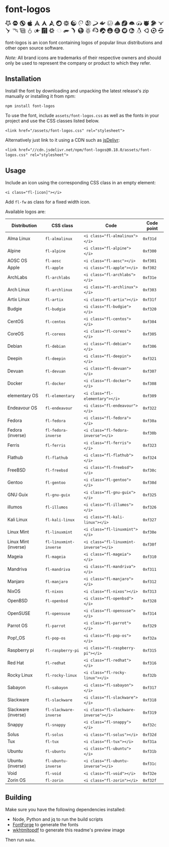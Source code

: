 # font-logos #

![Available logos](assets/readme-header.png)

font-logos is an icon font containing logos of popular linux distributions and other open source software.

*Note:* All brand icons are trademarks of their respective owners and should only be used to represent the company or product to which they refer.

## Installation ##

Install the font by downloading and unpacking the latest release's zip manually or installing it from npm:

	npm install font-logos

To use the font, include `assets/font-logos.css` as well as the
fonts in your project and use the CSS classes listed below.

	<link href="/assets/font-logos.css" rel="stylesheet">

Alternatively just link to it using a CDN such as [jsDelivr](//jsdelivr.com):

	<link href="//cdn.jsdelivr.net/npm/font-logos@0.18.0/assets/font-logos.css" rel="stylesheet">

## Usage ##

Include an icon using the corresponding CSS class in an empty element:

	<i class="fl-[icon]"></i>

Add `fl-fw` as class for a fixed width icon.

Available logos are:

|     Distribution     |       CSS class        |                  Code                  | Code point
| -------------------- | ---------------------- | -------------------------------------- | ---------
| Alma Linux           | `fl-almalinux`         | `<i class="fl-almalinux"></i>`         | `0xf31d`
| Alpine               | `fl-alpine`            | `<i class="fl-alpine"></i>`            | `0xf300`
| AOSC OS              | `fl-aosc`              | `<i class="fl-aosc"></i>`              | `0xf301`
| Apple                | `fl-apple`             | `<i class="fl-apple"></i>`             | `0xf302`
| ArchLabs             | `fl-archlabs`          | `<i class="fl-archlabs"></i>`          | `0xf31e`
| Arch Linux           | `fl-archlinux`         | `<i class="fl-archlinux"></i>`         | `0xf303`
| Artix Linux          | `fl-artix`             | `<i class="fl-artix"></i>`             | `0xf31f`
| Budgie               | `fl-budgie`            | `<i class="fl-budgie"></i>`            | `0xf320`
| CentOS               | `fl-centos`            | `<i class="fl-centos"></i>`            | `0xf304`
| CoreOS               | `fl-coreos`            | `<i class="fl-coreos"></i>`            | `0xf305`
| Debian               | `fl-debian`            | `<i class="fl-debian"></i>`            | `0xf306`
| Deepin               | `fl-deepin`            | `<i class="fl-deepin"></i>`            | `0xf321`
| Devuan               | `fl-devuan`            | `<i class="fl-devuan"></i>`            | `0xf307`
| Docker               | `fl-docker`            | `<i class="fl-docker"></i>`            | `0xf308`
| elementary OS        | `fl-elementary`        | `<i class="fl-elementary"></i>`        | `0xf309`
| Endeavour OS         | `fl-endeavour`         | `<i class="fl-endeavour"></i>`         | `0xf322`
| Fedora               | `fl-fedora`            | `<i class="fl-fedora"></i>`            | `0xf30a`
| Fedora (inverse)     | `fl-fedora-inverse`    | `<i class="fl-fedora-inverse"></i>`    | `0xf30b`
| Ferris               | `fl-ferris`            | `<i class="fl-ferris"></i>`            | `0xf323`
| Flathub              | `fl-flathub`           | `<i class="fl-flathub"></i>`           | `0xf324`
| FreeBSD              | `fl-freebsd`           | `<i class="fl-freebsd"></i>`           | `0xf30c`
| Gentoo               | `fl-gentoo`            | `<i class="fl-gentoo"></i>`            | `0xf30d`
| GNU Guix             | `fl-gnu-guix`          | `<i class="fl-gnu-guix"></i>`          | `0xf325`
| illumos              | `fl-illumos`           | `<i class="fl-illumos"></i>`           | `0xf326`
| Kali Linux           | `fl-kali-linux`        | `<i class="fl-kali-linux"></i>`        | `0xf327`
| Linux Mint           | `fl-linuxmint`         | `<i class="fl-linuxmint"></i>`         | `0xf30e`
| Linux Mint (inverse) | `fl-linuxmint-inverse` | `<i class="fl-linuxmint-inverse"></i>` | `0xf30f`
| Mageia               | `fl-mageia`            | `<i class="fl-mageia"></i>`            | `0xf310`
| Mandriva             | `fl-mandriva`          | `<i class="fl-mandriva"></i>`          | `0xf311`
| Manjaro              | `fl-manjaro`           | `<i class="fl-manjaro"></i>`           | `0xf312`
| NixOS                | `fl-nixos`             | `<i class="fl-nixos"></i>`             | `0xf313`
| OpenBSD              | `fl-openbsd`           | `<i class="fl-openbsd"></i>`           | `0xf328`
| OpenSUSE             | `fl-opensuse`          | `<i class="fl-opensuse"></i>`          | `0xf314`
| Parrot OS            | `fl-parrot`            | `<i class="fl-parrot"></i>`            | `0xf329`
| Pop!_OS              | `fl-pop-os`            | `<i class="fl-pop-os"></i>`            | `0xf32a`
| Raspberry pi         | `fl-raspberry-pi`      | `<i class="fl-raspberry-pi"></i>`      | `0xf315`
| Red Hat              | `fl-redhat`            | `<i class="fl-redhat"></i>`            | `0xf316`
| Rocky Linux          | `fl-rocky-linux`       | `<i class="fl-rocky-linux"></i>`       | `0xf32b`
| Sabayon              | `fl-sabayon`           | `<i class="fl-sabayon"></i>`           | `0xf317`
| Slackware            | `fl-slackware`         | `<i class="fl-slackware"></i>`         | `0xf318`
| Slackware (inverse)  | `fl-slackware-inverse` | `<i class="fl-slackware-inverse"></i>` | `0xf319`
| Snappy               | `fl-snappy`            | `<i class="fl-snappy"></i>`            | `0xf32c`
| Solus                | `fl-solus`             | `<i class="fl-solus"></i>`             | `0xf32d`
| Tux                  | `fl-tux`               | `<i class="fl-tux"></i>`               | `0xf31a`
| Ubuntu               | `fl-ubuntu`            | `<i class="fl-ubuntu"></i>`            | `0xf31b`
| Ubuntu (inverse)     | `fl-ubuntu-inverse`    | `<i class="fl-ubuntu-inverse"></i>`    | `0xf31c`
| Void                 | `fl-void`              | `<i class="fl-void"></i>`              | `0xf32e`
| Zorin OS             | `fl-zorin`             | `<i class="fl-zorin"></i>`             | `0xf32f`

## Building ##

Make sure you have the following dependencies installed:
* Node, Python and jq to run the build scripts
* [FontForge](//fontforge.org) to generate the fonts
* [wkhtmltopdf](http://wkhtmltopdf.org/) to generate this readme's preview image

Then run `make`.
